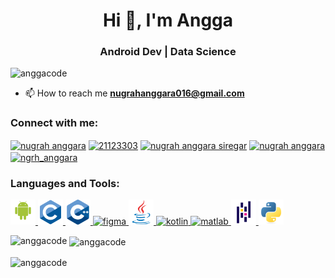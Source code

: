 <h1 align="center">Hi 👋, I'm Angga</h1>
<h3 align="center">Android Dev | Data Science</h3>

<p align="left"> <img src="https://komarev.com/ghpvc/?username=anggacode&label=Profile%20views&color=0e75b6&style=flat" alt="anggacode" /> </p>

- 📫 How to reach me **nugrahanggara016@gmail.com**

<h3 align="left">Connect with me:</h3>
<p align="left">
<a href="https://linkedin.com/in/nugrah anggara" target="blank"><img align="center" src="https://raw.githubusercontent.com/rahuldkjain/github-profile-readme-generator/master/src/images/icons/Social/linked-in-alt.svg" alt="nugrah anggara" height="30" width="40" /></a>
<a href="https://stackoverflow.com/users/21123303" target="blank"><img align="center" src="https://raw.githubusercontent.com/rahuldkjain/github-profile-readme-generator/master/src/images/icons/Social/stack-overflow.svg" alt="21123303" height="30" width="40" /></a>
<a href="https://kaggle.com/nugrah anggara siregar" target="blank"><img align="center" src="https://raw.githubusercontent.com/rahuldkjain/github-profile-readme-generator/master/src/images/icons/Social/kaggle.svg" alt="nugrah anggara siregar" height="30" width="40" /></a>
<a href="https://fb.com/nugrah anggara" target="blank"><img align="center" src="https://raw.githubusercontent.com/rahuldkjain/github-profile-readme-generator/master/src/images/icons/Social/facebook.svg" alt="nugrah anggara" height="30" width="40" /></a>
<a href="https://instagram.com/ngrh_anggara" target="blank"><img align="center" src="https://raw.githubusercontent.com/rahuldkjain/github-profile-readme-generator/master/src/images/icons/Social/instagram.svg" alt="ngrh_anggara" height="30" width="40" /></a>
</p>

<h3 align="left">Languages and Tools:</h3>
<p align="left"> <a href="https://developer.android.com" target="_blank" rel="noreferrer"> <img src="https://raw.githubusercontent.com/devicons/devicon/master/icons/android/android-original-wordmark.svg" alt="android" width="40" height="40"/> </a> <a href="https://www.cprogramming.com/" target="_blank" rel="noreferrer"> <img src="https://raw.githubusercontent.com/devicons/devicon/master/icons/c/c-original.svg" alt="c" width="40" height="40"/> </a> <a href="https://www.w3schools.com/cpp/" target="_blank" rel="noreferrer"> <img src="https://raw.githubusercontent.com/devicons/devicon/master/icons/cplusplus/cplusplus-original.svg" alt="cplusplus" width="40" height="40"/> </a> <a href="https://www.figma.com/" target="_blank" rel="noreferrer"> <img src="https://www.vectorlogo.zone/logos/figma/figma-icon.svg" alt="figma" width="40" height="40"/> </a> <a href="https://www.java.com" target="_blank" rel="noreferrer"> <img src="https://raw.githubusercontent.com/devicons/devicon/master/icons/java/java-original.svg" alt="java" width="40" height="40"/> </a> <a href="https://kotlinlang.org" target="_blank" rel="noreferrer"> <img src="https://www.vectorlogo.zone/logos/kotlinlang/kotlinlang-icon.svg" alt="kotlin" width="40" height="40"/> </a> <a href="https://www.mathworks.com/" target="_blank" rel="noreferrer"> <img src="https://upload.wikimedia.org/wikipedia/commons/2/21/Matlab_Logo.png" alt="matlab" width="40" height="40"/> </a> <a href="https://pandas.pydata.org/" target="_blank" rel="noreferrer"> <img src="https://raw.githubusercontent.com/devicons/devicon/2ae2a900d2f041da66e950e4d48052658d850630/icons/pandas/pandas-original.svg" alt="pandas" width="40" height="40"/> </a> <a href="https://www.python.org" target="_blank" rel="noreferrer"> <img src="https://raw.githubusercontent.com/devicons/devicon/master/icons/python/python-original.svg" alt="python" width="40" height="40"/> </a> </p>

<p><img align="left" src="https://github-readme-stats.vercel.app/api/top-langs?username=anggacode&show_icons=true&locale=en&layout=compact" alt="anggacode" /></p>

<p>&nbsp;<img align="center" src="https://github-readme-stats.vercel.app/api?username=anggacode&show_icons=true&locale=en" alt="anggacode" /></p>

<p><img align="center" src="https://github-readme-streak-stats.herokuapp.com/?user=anggacode&" alt="anggacode" /></p>
